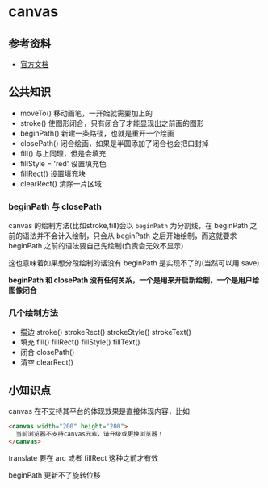 # canvas
## 参考资料
+ [官方文档](https://developer.mozilla.org/zh-CN/docs/Web/API/Canvas_API/Tutorial/Applying_styles_and_colors)

## 公共知识
+ moveTo() 移动画笔，一开始就需要加上的
+ stroke() 使图形闭合，只有闭合了才能显现出之前画的图形
+ beginPath() 新建一条路径，也就是重开一个绘画
+ closePath() 闭合绘画，如果是半圆添加了闭合也会把口封掉
+ fill() 与上同理，但是会填充
+ fillStyle = 'red' 设置填充色
+ fillRect() 设置填充块
+ clearRect() 清除一片区域

### beginPath 与 closePath
canvas 的绘制方法(比如stroke,fill)会以 `beginPath` 为分割线，在 beginPath 之前的语法并不会计入绘制，只会从 beginPath 之后开始绘制，而这就要求 beginPath 之前的语法要自己先绘制(负责会无效不显示)

这也意味着如果想分段绘制的话没有 beginPath 是实现不了的(当然可以用 save)

**beginPath 和 closePath 没有任何关系，一个是用来开启新绘制，一个是用户给图像闭合**

### 几个绘制方法
+ 描边 stroke() strokeRect() strokeStyle() strokeText()
+ 填充 fill() fillRect() fillStyle() fillText()
+ 闭合 closePath()
+ 清空 clearRect()


## 小知识点
canvas 在不支持其平台的体现效果是直接体现内容，比如
``` html
<canvas width="200" height="200">
  当前浏览器不支持canvas元素，请升级或更换浏览器！
</canvas>
```

translate 要在 arc 或者 fillRect 这种之前才有效

beginPath 更新不了旋转位移